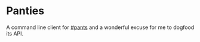 # Panties

A command line client for [#pants](http://pants.social) and a wonderful excuse
for me to dogfood its API.
